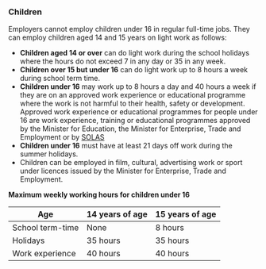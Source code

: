 ###  Children  

Employers cannot employ children under 16 in regular full-time jobs. They can
employ children aged 14 and 15 years on light work as follows:

  * **Children aged 14 or over** can do light work during the school holidays where the hours do not exceed 7 in any day or 35 in any week. 
  * **Children over 15 but under 16** can do light work up to 8 hours a week during school term time. 
  * **Children under 16** may work up to 8 hours a day and 40 hours a week if they are on an approved work experience or educational programme where the work is not harmful to their health, safety or development. Approved work experience or educational programmes for people under 16 are work experience, training or educational programmes approved by the Minister for Education, the Minister for Enterprise, Trade and Employment or by [ SOLAS ](http://www.solas.ie/)
  * **Children under 16** must have at least 21 days off work during the summer holidays. 
  * Children can be employed in film, cultural, advertising work or sport under licences issued by the Minister for Enterprise, Trade and Employment. 

**Maximum weekly working hours for children under 16**

**Age** |  **14 years of age** |  **15 years of age**  
---|---|---  
School term-time  |  None  |  8 hours   
Holidays  |  35 hours  |  35 hours   
Work experience  |  40 hours  |  40 hours   
  
